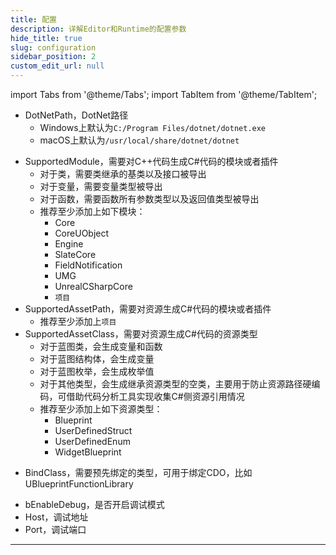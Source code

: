 ```yaml
---
title: 配置
description: 详解Editor和Runtime的配置参数
hide_title: true
slug: configuration
sidebar_position: 2
custom_edit_url: null
---
```


import Tabs from '@theme/Tabs';
import TabItem from '@theme/TabItem';

<Tabs>

<TabItem value="Editor" label="Editor" default>

<Tabs>

<TabItem value="DotNet" label="DotNet" default>

- DotNetPath，DotNet路径
  - Windows上默认为`C:/Program Files/dotnet/dotnet.exe`
  - macOS上默认为`/usr/local/share/dotnet/dotnet`

</TabItem>

<TabItem value="Generator" label="Generator">

- SupportedModule，需要对C++代码生成C#代码的模块或者插件
  - 对于类，需要类继承的基类以及接口被导出
  - 对于变量，需要变量类型被导出
  - 对于函数，需要函数所有参数类型以及返回值类型被导出
  - 推荐至少添加上如下模块：
    - Core
    - CoreUObject
    - Engine
    - SlateCore
    - FieldNotification
    - UMG
    - UnrealCSharpCore
    - `项目`
- SupportedAssetPath，需要对资源生成C#代码的模块或者插件
  - 推荐至少添加上`项目`
- SupportedAssetClass，需要对资源生成C#代码的资源类型
  - 对于蓝图类，会生成变量和函数
  - 对于蓝图结构体，会生成变量
  - 对于蓝图枚举，会生成枚举值
  - 对于其他类型，会生成继承资源类型的空类，主要用于防止资源路径硬编码，可借助代码分析工具实现收集C#侧资源引用情况
  - 推荐至少添加上如下资源类型：
    - Blueprint
    - UserDefinedStruct
    - UserDefinedEnum
    - WidgetBlueprint

</TabItem>

</Tabs>

</TabItem>

<TabItem value="Runtime" label="Runtime">

<Tabs>

<TabItem value="Bind" label="Bind" default>

- BindClass，需要预先绑定的类型，可用于绑定CDO，比如UBlueprintFunctionLibrary

</TabItem>

<TabItem value="Debug" label="Debug">

- bEnableDebug，是否开启调试模式
- Host，调试地址
- Port，调试端口

</TabItem>

</Tabs>

</TabItem>

</Tabs>

 ---
